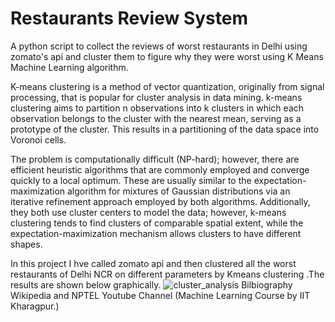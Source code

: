# Restaurants Review System
A python script to collect the reviews of worst restaurants in Delhi using zomato's api and cluster them to figure why they were worst using K Means Machine Learning algorithm.

K-means clustering is a method of vector quantization, originally from signal processing, that is popular for cluster analysis in data mining. k-means clustering aims to partition n observations into k clusters in which each observation belongs to the cluster with the nearest mean, serving as a prototype of the cluster. This results in a partitioning of the data space into Voronoi cells.

The problem is computationally difficult (NP-hard); however, there are efficient heuristic algorithms that are commonly employed and converge quickly to a local optimum. These are usually similar to the expectation-maximization algorithm for mixtures of Gaussian distributions via an iterative refinement approach employed by both algorithms. Additionally, they both use cluster centers to model the data; however, k-means clustering tends to find clusters of comparable spatial extent, while the expectation-maximization mechanism allows clusters to have different shapes.

In this project I hve called zomato api and then clustered all the worst restaurants of Delhi NCR on different parameters by Kmeans clustering .The results are shown below graphically.
![cluster_analysis](https://cloud.githubusercontent.com/assets/18600300/22627306/bee692a8-ebe6-11e6-9ee0-68a102d56c9a.png)
Bilbiography Wikipedia and NPTEL Youtube Channel  (Machine Learning Course by IIT Kharagpur.)
